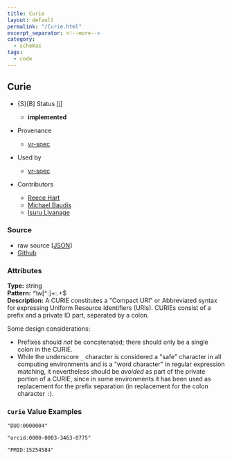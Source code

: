 ```yaml
---
title: Curie
layout: default
permalink: "/Curie.html"
excerpt_separator: <!--more-->
category:
  - schemas
tags:
  - code
---
```



## Curie

* {S}[B] Status  [[i]](https://schemablocks.org/about/sb-status-levels.html)
    - __implemented__

* Provenance  

    - [vr-spec](https://github.com/ga4gh/vr-spec/blob/master/schema/vr.yaml)  
* Used by  

    - [vr-spec](https://github.com/ga4gh/vr-spec/blob/master/schema/vr.yaml)  
* Contributors  

    - [Reece Hart](https://orcid.org/0000-0003-3463-0775)  
    - [Michael Baudis](https://orcid.org/0000-0002-9903-4248)  
    - [Isuru Liyanage](https://orcid.org/0000-0002-4839-5158)  
<!--more-->

### Source

* raw source [[JSON](./Curie.json)]
* [Github](https://github.com/ga4gh-schemablocks/blocks/blob/master/src/Curie.yaml)

### Attributes
  
__Type:__ string  
__Pattern:__ ^\w[^:]+:.+$  
__Description:__ A CURIE constitutes a "Compact URI" or Abbreviated syntax for expressing 
Uniform Resource Identifiers (URIs). CURIEs consist of a prefix and a private 
ID part, separated by a colon.

Some design considerations:    

* Prefixes should *not* be concatenated; there should only be a single colon 
in the CURIE.
* While the underscore `_` character is considered a "safe" character in all 
computing environments and is a "word character" in regular expression 
matching, it nevertheless should be _avoided_ as part of the private portion 
of a CURIE, since in some environments it has been used as replacement for 
the prefix separation (in replacement for the colon character `:`).


### `Curie` Value Examples  

```
"DUO:0000004"
```
```
"orcid:0000-0003-3463-0775"
```
```
"PMID:15254584"
```


